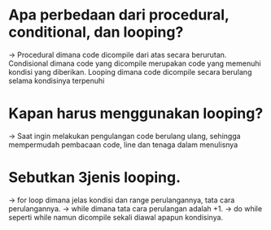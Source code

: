 # Apa perbedaan dari procedural, conditional, dan looping?
-> Procedural dimana code dicompile dari atas secara berurutan. Condisional dimana code yang dicompile merupakan code yang memenuhi kondisi yang diberikan.
Looping dimana code dicompile secara berulang selama kondisinya terpenuhi

# Kapan harus menggunakan looping?
-> Saat ingin melakukan pengulangan code berulang ulang, sehingga mempermudah pembacaan code, line dan tenaga dalam menulisnya

# Sebutkan 3jenis looping.
-> for loop dimana jelas kondisi dan range perulangannya, tata cara perulangannya.
-> while dimana tata cara perulangan adalah +1.
-> do while seperti while namun dicompile sekali diawal apapun kondisinya.